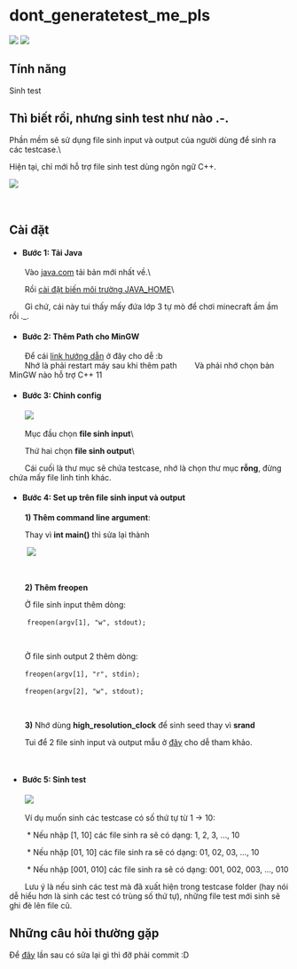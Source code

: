 
  
  

#  dont_generatetest_me_pls

![](https://img.shields.io/badge/java-1.8%2B-orange) ![](https://img.shields.io/badge/window-7%2B-blue)

  

##  Tính năng

Sinh test

  

##  Thì biết rồi, nhưng sinh test như nào .-.

  

Phần mềm sẽ sử dụng file sinh input và output của người dùng để sinh ra các testcase.\

Hiện tại, chỉ mới hỗ trợ file sinh test dùng ngôn ngữ C++.

![](https://i.ibb.co/RgLX0rT/Untitled.png)

ㅤ

##  Cài đặt

* ####  Bước 1: Tải Java

&emsp;&emsp;Vào [java.com](https://www.java.com/ "java.com") tải bản mới nhất về.\

&emsp;&emsp;Rồi [cài đặt biến môi trường JAVA_HOME](https://viblo.asia/p/how-to-set-up-java-home-in-window-os-XL6lAvNp5ek "")\

&emsp;&emsp;Gì chứ, cái này tui thấy mấy đứa lớp 3 tự mò để chơi minecraft ầm ầm rồi ._.

 * ####  Bước 2: Thêm Path cho MinGW 
 &emsp;&emsp;Để cái [link hướng dẫn](https://www.youtube.com/watch?v=mQra00mT3Dg) ở đây cho dễ :b<br/>
 &emsp;&emsp;Nhớ là phải restart máy sau khi thêm path
 &emsp;&emsp;Và phải nhớ chọn bản MinGW nào hỗ trợ C++ 11

* ####  Bước 3: Chỉnh config

&emsp;&emsp;![](https://i.ibb.co/1MQhHvx/Untitled1.png)

  

&emsp;&emsp;Mục đầu chọn **file sinh input**\

&emsp;&emsp;Thứ hai chọn **file sinh output**\

&emsp;&emsp;Cái cuối là thư mục sẽ chứa testcase, nhớ là chọn thư mục **rỗng**, đừng chứa mấy file linh tinh khác.

  

* ####  Bước 4: Set up trên file sinh input và output

&emsp;&emsp;**1) Thêm command line argument**:<br/>

&emsp;&emsp;Thay vì **int main()** thì sửa lại thành

&emsp;&emsp; ![](https://i.ibb.co/5RGwFZp/Untitled.png)

<br/>

&emsp;&emsp;**2) Thêm freopen**<br/>

&emsp;&emsp;Ở file sinh input thêm dòng: <br/>

&emsp;&emsp;  ``` freopen(argv[1], "w", stdout); ```

&emsp;&emsp;<br/>

  

&emsp;&emsp;Ở file sinh output 2 thêm dòng:<br/>

&emsp;&emsp;```freopen(argv[1], "r", stdin);```<br/>

&emsp;&emsp;```freopen(argv[2], "w", stdout);```<br/>

<br/>

  

&emsp;&emsp;**3)** Nhớ dùng **high_resolution_clock** để sinh seed thay vì **srand**

&emsp;&emsp;Tui để 2 file sinh input và output mẫu ở [đây](https://drive.google.com/drive/folders/1SLv9eGQN5Eh60MwKaBsic2K9VwB4bn71?usp=sharing) cho dễ tham khảo.

<br/>

* #### Bước 5: Sinh test

&emsp;&emsp;![](https://i.ibb.co/CKbTJGH/Untitled.png)

&emsp;&emsp;Ví dụ muốn sinh các testcase có số thứ tự từ 1 -> 10:<br/>

&emsp;&emsp; * Nếu nhập [1, 10] các file sinh ra sẽ có dạng: 1, 2, 3, ..., 10<br/>

&emsp;&emsp; * Nếu nhập [01, 10] các file sinh ra sẽ có dạng: 01, 02, 03, ..., 10<br/>

&emsp;&emsp; * Nếu nhập [001, 010] các file sinh ra sẽ có dạng: 001, 002, 003, ..., 010<br/>

&emsp;&emsp;Lưu ý là nếu sinh các test mà đã xuất hiện trong testcase folder (hay nói dễ hiểu hơn là sinh các test có trùng số thứ tự), những file test mới sinh sẽ ghi đè lên file cũ.

##  Những câu hỏi thường gặp

Để [đây](https://docs.google.com/document/d/1w9JIjzzNQg1ZDh0nMADl1f9dTTImvJUBrhCzo2S_EGM/edit?usp=sharing) lần sau có sửa lại gì thì đỡ phải commit :D